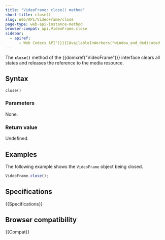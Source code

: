 ```yaml
---
title: "VideoFrame: close() method"
short-title: close()
slug: Web/API/VideoFrame/close
page-type: web-api-instance-method
browser-compat: api.VideoFrame.close
sidebar:
  - apiref:
      - Web Codecs API")}}{{AvailableInWorkers("window_and_dedicated
---
```


The **`close()`** method of the {{domxref("VideoFrame")}} interface clears all states and releases the reference to the media resource.

## Syntax

```js-nolint
close()
```

### Parameters

None.

### Return value

Undefined.

## Examples

The following example shows the `VideoFrame` object being closed.

```js
VideoFrame.close();
```

## Specifications

{{Specifications}}

## Browser compatibility

{{Compat}}
